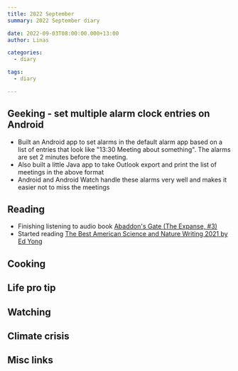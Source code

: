 ```yaml
---
title: 2022 September
summary: 2022 September diary

date: 2022-09-03T08:00:00.000+13:00
author: Linas

categories:
  - diary

tags:
  - diary

---
```


## Geeking - set multiple alarm clock entries on Android

* Built an Android app to set alarms in the default alarm app based on a list of entries that look like "13:30 Meeting about something". The alarms are set 2 minutes before the meeting.
* Also built a little Java app to take Outlook export and print the list of meetings in the above format
* Android and Android Watch handle these alarms very well and makes it easier not to miss the meetings

## Reading

* Finishing listening to audio book [Abaddon's Gate (The Expanse, #3)](https://www.goodreads.com/ca/book/show/16131032-abaddon-s-gate)
* Started reading [The Best American Science and Nature Writing 2021 by Ed Yong](https://www.goodreads.com/en/book/show/55959453)

## Cooking


## Life pro tip


## Watching


## Climate crisis


## Misc links

